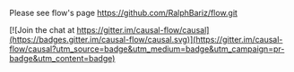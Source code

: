 Please see flow's page https://github.com/RalphBariz/flow.git


[![Join the chat at https://gitter.im/causal-flow/causal](https://badges.gitter.im/causal-flow/causal.svg)](https://gitter.im/causal-flow/causal?utm_source=badge&utm_medium=badge&utm_campaign=pr-badge&utm_content=badge)